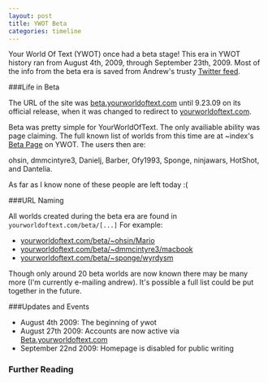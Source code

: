 ```yaml
---
layout: post
title: YWOT Beta
categories: timeline
---
```


Your World Of Text (YWOT) once had a beta stage! This era in YWOT history ran from August 4th, 2009, through September 23th, 2009. Most of the info from the beta era is saved from Andrew's trusty [Twitter feed](https://twitter.com/yourworldoftext). 

###Life in Beta

The URL of the site was [beta.yourworldoftext.com](http://www.beta.yourworldoftext.com) until 9.23.09 on its official release, when it was changed to redirect to [yourworldoftext.com](http://www.yourworldoftext.com).

Beta was pretty simple for YourWorldOfText. The only availiable ability was page claiming. The full known list of worlds from this time are at ~index's [Beta Page](http://www.yourworldoftext.com/~index/BETA) on YWOT. The users then are:

ohsin, dmmcintyre3, Danielj, Barber, Ofy1993, Sponge, ninjawars, HotShot, and Dantelia.

As far as I know none of these people are left today :(

###URL Naming

All worlds created during the beta era are found in `yourworldoftext.com/beta/[...]` For example:

- [yourworldoftext.com/beta/~ohsin/Mario](http://yourworldoftext.com/beta/~ohsin/Mario)
- [yourworldoftext.com/beta/~dmmcintyre3/macbook](http://yourworldoftext.com/beta/~dmmcintyre3/macbook)
- [yourworldoftext.com/beta/~sponge/wyrdysm](http://yourworldoftext.com/beta/~sponge/wyrdysm)

Though only around 20 beta worlds are now known there may be many more (I'm currently e-mailing andrew). It's possible a full list could be put together in the future.

###Updates and Events

* August 4th 2009: The beginning of ywot
* August 27th 2009: Accounts are now active via [Beta.yourworldoftext.com](http://www.beta.yourworldoftext.com)
* September 22nd 2009: Homepage is disabled for public writing


### Further Reading

